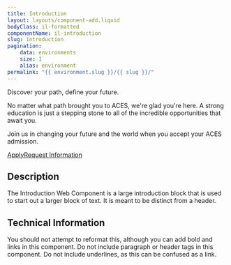 ```yaml
---
title: Introduction
layout: layouts/component-add.liquid
bodyClass: il-formatted
componentName: il-introduction
slug: introduction
pagination:
    data: environments
    size: 1
    alias: environment
permalink: "{{ environment.slug }}/{{ slug }}/"
---
```

<div class="template-information" data-name="default">
<p slot="heading">Discover your path, define your future.</p>
<p>No matter what path brought you to ACES, we're glad you're here. A strong education is just a stepping stone to all of the incredible opportunities that await you.</p>
<p>Join us in changing your future and the world when you accept your ACES admission.</p>
<p><a href="#" class="il-button">Apply</a><a href="#" class="il-button">Request Information</a></p>
</div>

## Description
The Introduction Web Component is a large introduction block that is used to start out a larger block of text. It is meant to be distinct from a header. 

## Technical Information
You should not attempt to reformat this, although you can add bold and links in this component. Do not include paragraph or header tags in this component. Do not include underlines, as this can be confused as a link.